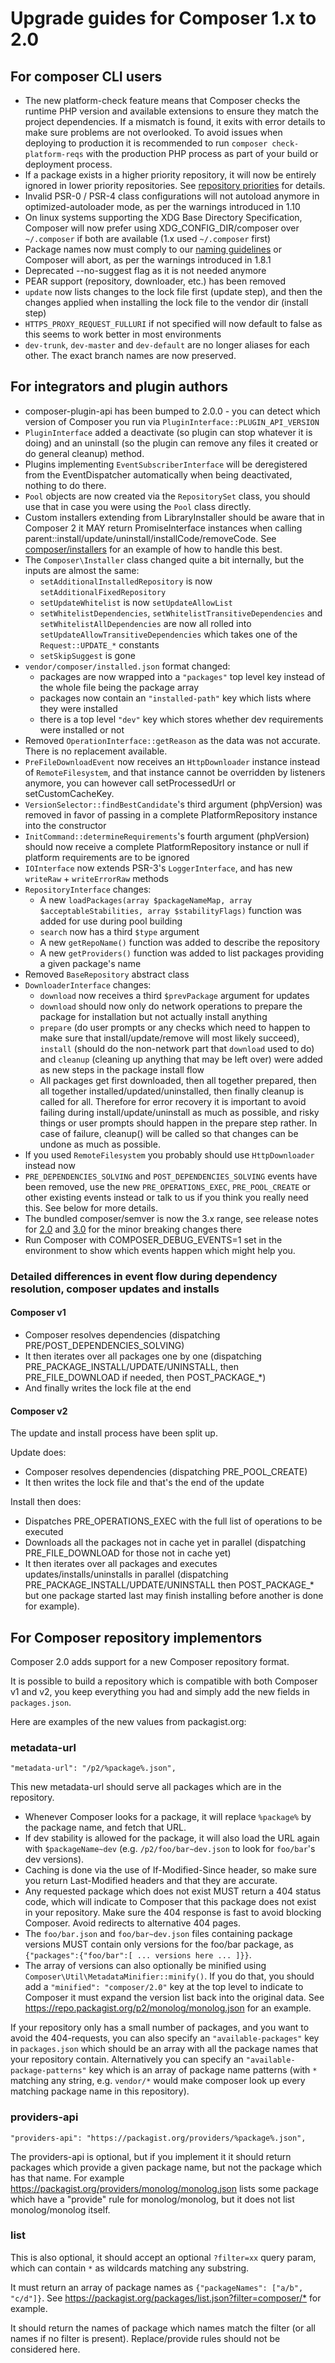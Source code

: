 # Upgrade guides for Composer 1.x to 2.0

## For composer CLI users

- The new platform-check feature means that Composer checks the runtime PHP version and available extensions to ensure they match the project dependencies. If a mismatch is found, it exits with error details to make sure problems are not overlooked. To avoid issues when deploying to production it is recommended to run `composer check-platform-reqs` with the production PHP process as part of your build or deployment process.
- If a package exists in a higher priority repository, it will now be entirely ignored in lower priority repositories. See [repository priorities](https://getcomposer.org/repoprio) for details.
- Invalid PSR-0 / PSR-4 class configurations will not autoload anymore in optimized-autoloader mode, as per the warnings introduced in 1.10
- On linux systems supporting the XDG Base Directory Specification, Composer will now prefer using XDG_CONFIG_DIR/composer over `~/.composer` if both are available (1.x used `~/.composer` first)
- Package names now must comply to our [naming guidelines](doc/04-schema.md#name) or Composer will abort, as per the warnings introduced in 1.8.1
- Deprecated --no-suggest flag as it is not needed anymore
- PEAR support (repository, downloader, etc.) has been removed
- `update` now lists changes to the lock file first (update step), and then the changes applied when installing the lock file to the vendor dir (install step)
- `HTTPS_PROXY_REQUEST_FULLURI` if not specified will now default to false as this seems to work better in most environments
- `dev-trunk`, `dev-master` and `dev-default` are no longer aliases for each other. The exact branch names are now preserved.

## For integrators and plugin authors

- composer-plugin-api has been bumped to 2.0.0 - you can detect which version of Composer you run via `PluginInterface::PLUGIN_API_VERSION`
- `PluginInterface` added a deactivate (so plugin can stop whatever it is doing) and an uninstall (so the plugin can remove any files it created or do general cleanup) method.
- Plugins implementing `EventSubscriberInterface` will be deregistered from the EventDispatcher automatically when being deactivated, nothing to do there.
- `Pool` objects are now created via the `RepositorySet` class, you should use that in case you were using the `Pool` class directly.
- Custom installers extending from LibraryInstaller should be aware that in Composer 2 it MAY return PromiseInterface instances when calling parent::install/update/uninstall/installCode/removeCode. See [composer/installers](https://github.com/composer/installers/commit/5006d0c28730ade233a8f42ec31ac68fb1c5c9bb) for an example of how to handle this best.
- The `Composer\Installer` class changed quite a bit internally, but the inputs are almost the same:
  - `setAdditionalInstalledRepository` is now `setAdditionalFixedRepository`
  - `setUpdateWhitelist` is now `setUpdateAllowList`
  - `setWhitelistDependencies`, `setWhitelistTransitiveDependencies` and `setWhitelistAllDependencies` are now all rolled into `setUpdateAllowTransitiveDependencies` which takes one of the `Request::UPDATE_*` constants
  - `setSkipSuggest` is gone
- `vendor/composer/installed.json` format changed:
  - packages are now wrapped into a `"packages"` top level key instead of the whole file being the package array
  - packages now contain an `"installed-path"` key which lists where they were installed
  - there is a top level `"dev"` key which stores whether dev requirements were installed or not
- Removed `OperationInterface::getReason` as the data was not accurate. There is no replacement available.
- `PreFileDownloadEvent` now receives an `HttpDownloader` instance instead of `RemoteFilesystem`, and that instance cannot be overridden by listeners anymore, you can however call setProcessedUrl or setCustomCacheKey.
- `VersionSelector::findBestCandidate`'s third argument (phpVersion) was removed in favor of passing in a complete PlatformRepository instance into the constructor
- `InitCommand::determineRequirements`'s fourth argument (phpVersion) should now receive a complete PlatformRepository instance or null if platform requirements are to be ignored
- `IOInterface` now extends PSR-3's `LoggerInterface`, and has new `writeRaw` + `writeErrorRaw` methods
- `RepositoryInterface` changes:
  - A new `loadPackages(array $packageNameMap, array $acceptableStabilities, array $stabilityFlags)` function was added for use during pool building
  - `search` now has a third `$type` argument
  - A new `getRepoName()` function was added to describe the repository
  - A new `getProviders()` function was added to list packages providing a given package's name
- Removed `BaseRepository` abstract class
- `DownloaderInterface` changes:
  - `download` now receives a third `$prevPackage` argument for updates
  - `download` should now only do network operations to prepare the package for installation but not actually install anything
  - `prepare` (do user prompts or any checks which need to happen to make sure that install/update/remove will most likely succeed), `install` (should do the non-network part that `download` used to do) and `cleanup` (cleaning up anything that may be left over) were added as new steps in the package install flow
  - All packages get first downloaded, then all together prepared, then all together installed/updated/uninstalled, then finally cleanup is called for all. Therefore for error recovery it is important to avoid failing during install/update/uninstall as much as possible, and risky things or user prompts should happen in the prepare step rather. In case of failure, cleanup() will be called so that changes can be undone as much as possible.
- If you used `RemoteFilesystem` you probably should use `HttpDownloader` instead now
- `PRE_DEPENDENCIES_SOLVING` and `POST_DEPENDENCIES_SOLVING` events have been removed, use the new `PRE_OPERATIONS_EXEC`, `PRE_POOL_CREATE` or other existing events instead or talk to us if you think you really need this. See below for more details.
- The bundled composer/semver is now the 3.x range, see release notes for [2.0](https://github.com/composer/semver/releases/tag/2.0.0) and [3.0](https://github.com/composer/semver/releases/tag/3.0.0) for the minor breaking changes there
- Run Composer with COMPOSER_DEBUG_EVENTS=1 set in the environment to show which events happen which might help you.

### Detailed differences in event flow during dependency resolution, composer updates and installs

#### Composer v1

- Composer resolves dependencies (dispatching PRE/POST_DEPENDENCIES_SOLVING)
- It then iterates over all packages one by one (dispatching PRE_PACKAGE_INSTALL/UPDATE/UNINSTALL, then PRE_FILE_DOWNLOAD if needed, then POST_PACKAGE_\*)
- And finally writes the lock file at the end

#### Composer v2

The update and install process have been split up.

Update does:

- Composer resolves dependencies (dispatching PRE_POOL_CREATE)
- It then writes the lock file and that's the end of the update

Install then does:

- Dispatches PRE_OPERATIONS_EXEC with the full list of operations to be executed
- Downloads all the packages not in cache yet in parallel (dispatching PRE_FILE_DOWNLOAD for those not in cache yet)
- It then iterates over all packages and executes updates/installs/uninstalls in parallel (dispatching PRE_PACKAGE_INSTALL/UPDATE/UNINSTALL then POST_PACKAGE_\* but one package started last may finish installing before another is done for example).

## For Composer repository implementors

Composer 2.0 adds support for a new Composer repository format.

It is possible to build a repository which is compatible with both Composer v1 and v2, you keep everything you had and simply add the new fields in `packages.json`.

Here are examples of the new values from packagist.org:

### metadata-url

`"metadata-url": "/p2/%package%.json",`

This new metadata-url should serve all packages which are in the repository.

- Whenever Composer looks for a package, it will replace `%package%` by the package name, and fetch that URL.
- If dev stability is allowed for the package, it will also load the URL again with `$packageName~dev` (e.g. `/p2/foo/bar~dev.json` to look for `foo/bar`'s dev versions).
- Caching is done via the use of If-Modified-Since header, so make sure you return Last-Modified headers and that they are accurate.
- Any requested package which does not exist MUST return a 404 status code, which will indicate to Composer that this package does not exist in your repository. Make sure the 404 response is fast to avoid blocking Composer. Avoid redirects to alternative 404 pages.
- The `foo/bar.json` and `foo/bar~dev.json` files containing package versions MUST contain only versions for the foo/bar package, as `{"packages":{"foo/bar":[ ... versions here ... ]}}`.
- The array of versions can also optionally be minified using `Composer\Util\MetadataMinifier::minify()`. If you do that, you should add a `"minified": "composer/2.0"` key at the top level to indicate to Composer it must expand the version list back into the original data. See https://repo.packagist.org/p2/monolog/monolog.json for an example.

If your repository only has a small number of packages, and you want to avoid the 404-requests, you can also specify an `"available-packages"` key in `packages.json` which should be an array with all the package names that your repository contain. Alternatively you can specify an `"available-package-patterns"` key which is an array of package name patterns (with `*` matching any string, e.g. `vendor/*` would make composer look up every matching package name in this repository).

### providers-api

`"providers-api": "https://packagist.org/providers/%package%.json",`

The providers-api is optional, but if you implement it it should return packages which provide a given package name, but not the package which has that name. For example https://packagist.org/providers/monolog/monolog.json lists some package which have a "provide" rule for monolog/monolog, but it does not list monolog/monolog itself.

### list

This is also optional, it should accept an optional `?filter=xx` query param, which can contain `*` as wildcards matching any substring.

It must return an array of package names as `{"packageNames": ["a/b", "c/d"]}`. See <https://packagist.org/packages/list.json?filter=composer/*> for example.

It should return the names of package which names match the filter (or all names if no filter is present). Replace/provide rules should not be considered here.
